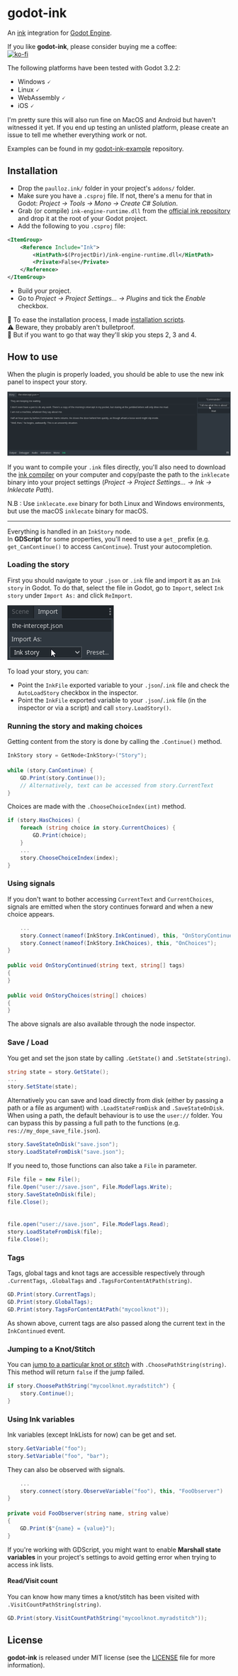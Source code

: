 # godot-ink

An [ink](https://github.com/inkle/ink) integration for [Godot Engine](https://github.com/godotengine/godot).  

If you like **godot-ink**, please consider buying me a coffee:  
[![ko-fi](https://ko-fi.com/img/githubbutton_sm.svg)](https://ko-fi.com/E1E53SKZF)

The following platforms have been tested with Godot 3.2.2:  
 * Windows 🗸
 * Linux 🗸
 * WebAssembly 🗸
 * iOS 🗸

I'm pretty sure this will also run fine on MacOS and Android but haven't witnessed it yet. If you end up testing an unlisted platform, please create an issue to tell me whether everything work or not.

Examples can be found in my [godot-ink-example](https://github.com/paulloz/godot-ink-example) repository.

## Installation

* Drop the `paulloz.ink/` folder in your project's `addons/` folder.
* Make sure you have a `.csproj` file. If not, there's a menu for that in Godot: *Project -> Tools -> Mono -> Create C# Solution*.
* Grab (or compile) `ink-engine-runtime.dll` from the [official ink repository](https://github.com/inkle/ink) and drop it at the root of your Godot project.
* Add the following to you `.csproj` file:
```xml
<ItemGroup>
    <Reference Include="Ink">
        <HintPath>$(ProjectDir)/ink-engine-runtime.dll</HintPath>
        <Private>False</Private>
    </Reference>
</ItemGroup>
```
* Build your project.
* Go to *Project -> Project Settings... -> Plugins* and tick the *Enable* checkbox.

:robot: To ease the installation process, I made [installation scripts](https://gist.github.com/paulloz/18911ef7b9754cebeb622e724afe4159).  
:warning: Beware, they probably aren't bulletproof.  
:robot: But if you want to go that way they'll skip you steps 2, 3 and 4.

## How to use

When the plugin is properly loaded, you should be able to use the new ink panel to inspect your story.

![](inspector_screenshot.png)

If you want to compile your `.ink` files directly, you'll also need to download the [ink compiler](https://github.com/inkle/ink/releases) on your computer and copy/paste the path to the `inklecate` binary into your project settings (*Project -> Project Settings... -> Ink -> Inklecate Path*). 

N.B : Use `inklecate.exe` binary for both Linux and Windows environments, but use the macOS `inklecate` binary for macOS.

---

Everything is handled in an `InkStory` node.  
In **GDScript** for some properties, you'll need to use a `get_` prefix (e.g. `get_CanContinue()` to access `CanContinue`). Trust your autocompletion.

### Loading the story

First you should navigate to your `.json` or `.ink` file and import it as an `Ink story` in Godot. To do that, select the file in Godot, go to `Import`, select `Ink story` under `Import As:` and click `ReImport`.

![](import_screenshot.png)

To load your story, you can:

* Point the `InkFile` exported variable to your `.json`/`.ink` file and check the `AutoLoadStory` checkbox in the inspector.
* Point the `InkFile` exported variable to your `.json`/`.ink` file (in the inspector or via a script) and call `story.LoadStory()`.

### Running the story and making choices

Getting content from the story is done by calling the `.Continue()` method.
```csharp
InkStory story = GetNode<InkStory>("Story");

while (story.CanContinue) {
    GD.Print(story.Continue());
    // Alternatively, text can be accessed from story.CurrentText
}
```

Choices are made with the `.ChooseChoiceIndex(int)` method.
```csharp
if (story.HasChoices) {
    foreach (string choice in story.CurrentChoices) {
        GD.Print(choice);
    }
    ...
    story.ChooseChoiceIndex(index);
}
```

### Using signals

If you don't want to bother accessing `CurrentText` and `CurrentChoices`, signals are emitted when the story continues forward and when a new choice appears.

```C#
    ...
    story.Connect(nameof(InkStory.InkContinued), this, "OnStoryContinued");
    story.Connect(nameof(InkStory.InkChoices), this, "OnChoices");
}

public void OnStoryContinued(string text, string[] tags)
{
}

public void OnStoryChoices(string[] choices)
{
}
```

The above signals are also available through the node inspector.

### Save / Load

You get and set the json state by calling `.GetState()` and `.SetState(string)`.

```csharp
string state = story.GetState();
...
story.SetState(state);
```

Alternatively you can save and load directly from disk (either by passing a path or a file as argument) with `.LoadStateFromDisk` and `.SaveStateOnDisk`.  
When using a path, the default behaviour is to use the `user://` folder. You can bypass this by passing a full path to the functions (e.g. `res://my_dope_save_file.json`).

```csharp
story.SaveStateOnDisk("save.json");
story.LoadStateFromDisk("save.json");
```

If you need to, those functions can also take a `File` in parameter.
```csharp
File file = new File();
file.Open("user://save.json", File.ModeFlags.Write);
story.SaveStateOnDisk(file);
file.Close();


file.open("user://save.json", File.ModeFlags.Read);
story.LoadStateFromDisk(file);
file.Close();
```

### Tags

Tags, global tags and knot tags are accessible respectively through `.CurrentTags`, `.GlobalTags` and `.TagsForContentAtPath(string)`.

```csharp
GD.Print(story.CurrentTags);
GD.Print(story.GlobalTags);
GD.Print(story.TagsForContentAtPath("mycoolknot"));
```

As shown above, current tags are also passed along the current text in the `InkContinued` event.

### Jumping to a Knot/Stitch

You can [jump to a particular knot or stitch](https://github.com/inkle/ink/blob/master/Documentation/RunningYourInk.md#jumping-to-a-particular-scene) with `.ChoosePathString(string)`. This method will return `false` if the jump failed.

```csharp
if story.ChoosePathString("mycoolknot.myradstitch") {
    story.Continue();
}
```

### Using Ink variables

Ink variables (except InkLists for now) can be get and set.

```csharp
story.GetVariable("foo");
story.SetVariable("foo", "bar");
```

They can also be observed with signals.

```csharp
    ...
    story.connect(story.ObserveVariable("foo"), this, "FooObserver")
}

private void FooObserver(string name, string value)
{
    GD.Print($"{name} = {value}");
}
```

If you're working with GDScript, you might want to enable **Marshall state variables** in your project's settings to avoid getting error when trying to access ink lists.

#### Read/Visit count

You can know how many times a knot/stitch has been visited with `.VisitCountPathString(string)`.

```csharp
GD.Print(story.VisitCountPathString("mycoolknot.myradstitch"));
```

## License

**godot-ink** is released under MIT license (see the [LICENSE](/LICENSE) file for more information).
